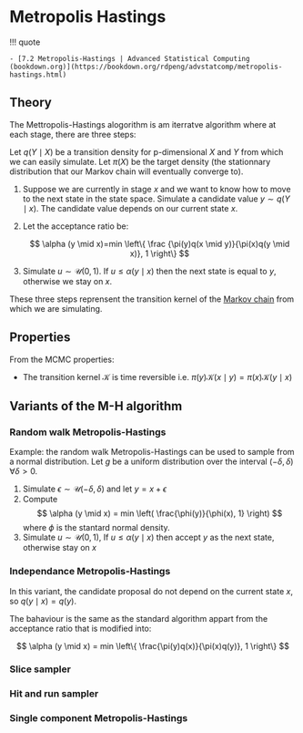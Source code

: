 # Metropolis Hastings

!!! quote

    - [7.2 Metropolis-Hastings | Advanced Statistical Computing (bookdown.org)](https://bookdown.org/rdpeng/advstatcomp/metropolis-hastings.html)

## Theory

The Mettropolis-Hastings alogorithm is am iterratve algorithm where at each stage, there are three steps:

Let $q(Y \mid X )$ be a transition density for p-dimensional $X$ and $Y$ from which we can easily simulate.
Let $\pi (X)$ be the target density (the stationnary distribution that our Markov chain will eventually converge to).

1. Suppose we are currently in stage $x$ and we want to know how to move to the next state in the state space. Simulate a candidate value $y \sim q(Y \mid x)$. The candidate value depends on our current state $x$.
2. Let the acceptance ratio be:

    $$
    \alpha (y \mid x)=min \left\{ \frac {\pi(y)q(x \mid y)}{\pi(x)q(y \mid x)}, 1 \right\}
    $$
    
3. Simulate $u \sim \mathcal{U}(0, 1)$. If $u \leq \alpha(y \mid x)$ then the next state is equal to $y$, otherwise we stay on $x$.

These three steps reprensent the transition kernel of the [Markov chain](markov_chain_monte_carlo.md) from which we are simulating.

## Properties

From the MCMC properties:

- The transition kernel $\mathcal{K}$ is time reversible i.e. $\pi (y) \mathcal{K}(x \mid y) = \pi(x) \mathcal{K}(y \mid x)$  

## Variants of the M-H algorithm

### Random walk Metropolis-Hastings

Example: the random walk Metropolis-Hastings can be used to sample from a normal distribution.
Let $g$ be a uniform distribution over the interval $(-\delta, \delta)$ $\forall \delta > 0$.

1. Simulate $\epsilon \sim \mathcal{U}(-\delta, \delta)$ and let $y = x + \epsilon$ 
2. Compute
    $$
    \alpha (y \mid x) = min \left( \frac{\phi(y)}{\phi(x), 1} \right)
    $$ where $\phi$ is the stantard normal density.
3. Simulate $u \sim \mathcal{U}(0, 1)$, If $u \leq \alpha(y \mid x)$ then accept $y$ as the next state, otherwise stay on $x$

### Independance Metropolis-Hastings

In this variant, the candidate proposal do not depend on the current state $x$, so $q(y \mid x) = q(y)$.

The bahaviour is the same as the standard algorithm appart from the acceptance ratio that is modified into:

$$
\alpha (y \mid x) = min \left\{ \frac{\pi(y)q(x)}{\pi(x)q(y)}, 1 \right\}
$$

### Slice sampler

### Hit and run sampler

### Single component Metropolis-Hastings
